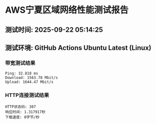 # AWS宁夏区域网络性能测试报告
## 测试时间: 2025-09-22 05:14:25
## 测试环境: GitHub Actions Ubuntu Latest (Linux)

### 带宽测试结果
```
Ping: 32.818 ms
Download: 1563.78 Mbit/s
Upload: 1644.47 Mbit/s
```

### HTTP连接测试结果
```
HTTP状态码: 307
响应时间: 1.317917秒
下载速度: 0字节/秒
```

